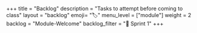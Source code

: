 +++
title = "Backlog"
description = "Tasks to attempt before coming to class"
layout = "backlog"
emoji= "🏷️"
menu_level = ["module"]
weight = 2
backlog = "Module-Welcome"
backlog_filter = "📅 Sprint 1"
+++
